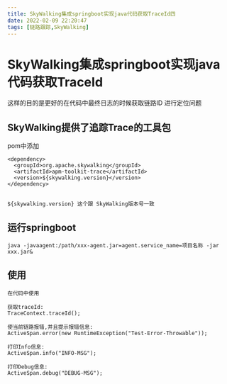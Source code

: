 ```yaml
---
title: SkyWalking集成springboot实现java代码获取TraceId四
date: 2022-02-09 22:20:47
tags: [链路跟踪,SkyWalking]
---
```


# SkyWalking集成springboot实现java代码获取TraceId

这样的目的是更好的在代码中最终日志的时候获取链路ID 进行定位问题


## SkyWalking提供了追踪Trace的工具包
pom中添加
```
<dependency>
  <groupId>org.apache.skywalking</groupId>
  <artifactId>apm-toolkit-trace</artifactId>
  <version>${skywalking.version}</version>
</dependency>


${skywalking.version} 这个跟 SkyWalking版本号一致
```
<!--more-->

## 运行springboot

```
java -javaagent:/path/xxx-agent.jar=agent.service_name=项目名称 -jar xxx.jar&
```



## 使用
```
在代码中使用

获取traceId: 
TraceContext.traceId(); 

使当前链路报错,并且提示报错信息:
ActiveSpan.error(new RuntimeException("Test-Error-Throwable"));

打印Info信息:
ActiveSpan.info("INFO-MSG");

打印Debug信息:
ActiveSpan.debug("DEBUG-MSG");

```
